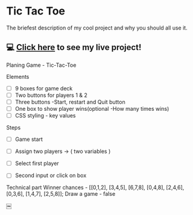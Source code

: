 # Tic Tac Toe
The briefest description of my cool project and why you should all use it.

## :computer: [Click here](https://akimadi16.github.io/tic-tac-toe/) to see my live project!


Planing Game - Tic-Tac-Toe

Elements
- [ ] 9 boxes for game deck
- [ ] Two buttons for players 1 & 2
- [ ] Three buttons -Start, restart and Quit button
- [ ] One box to show player wins(optional -How many times wins) 
- [ ] CSS styling - key values

Steps

- [ ] Game start
- [ ] Assign two players -> ( two variables )
- [ ] Select first player 
- [ ] Second input or click on box


Technical part 
Winner chances - [[0,1,2], [3,4,5], [6,7,8], [0,4,8], [2,4,6], [0,3,6], [1,4,7], [2,5,8]];
Draw a game - false 


￼